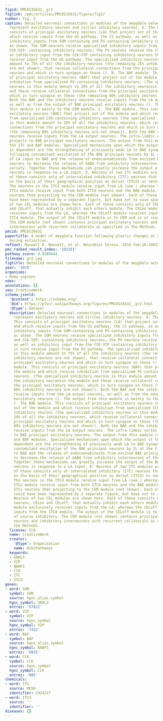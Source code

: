 ```yaml
---
figid: PMC6535631__gr2
figlink: /pmc/articles/PMC6535631/figure/fig2/
number: Fig. 2
caption: Detailed neuronal connections in modules of the amygdala network. Triangles
  represent excitatory neurons and circles inhibitory neurons. A. The LA module. This
  consists of principal excitatory neurons (LA) that project out of the module, and
  which receive inputs from the US pathway, the CS pathway, as well as specialized
  inhibitory inputs from SOM-containing and PV-containing inhibitory interneurons
  as shown. The SOM neurons receive specialized inhibitory inputs from both PV- and
  CCK-VIP- containing inhibitory neurons; the PV neurons receive the CS input as well
  as inhibitory input from the CCK-VIP containing inhibitory neurons that in turn
  receive input from the US pathway. The specialized inhibitory neurons in this module
  amount to 75% of all the inhibitory neurons (the remaining 25% inhibitory neurons
  are not shown), that receive collateral connections from the principal excitatory
  neurons and which in turn synapse on these (). B. The BAF module. This consists
  of principal excitatory neurons (BAF) that project out of the module and which receive
  inhibition from specialized PV-containing inhibitory neurons. (The specialized inhibitory
  neurons in this module amount to 20% of all the inhibitory neuronsin the module
  and these receive collateral connections from the principal excitatory neurons,
  which in turn synapse on these (the remaining 80% inhibitory neurons are not shown)).
  Both the BAF and the inhibitory neurons receive inputs from the LA output neurons,
  as well as from the output of BAE principal excitatory neurons (). The output from
  this module is mainly to the CEM module. C. The BAE module. This consists of principal
  excitatory neurons (BAE) that project out of the module and which receive inhibition
  from specialized CCK-containing inhibitory neurons (the specialized inhibitory neurons
  in this module amount to 20% of all the inhibitory neurons, which receive collateral
  connections from the principal excitatory neurons and which in turn synapse on these
  (the remaining 80% inhibitory neurons are not shown)). Both the BAE and the inhibitory
  neurons receive inputs from the LA output neurons. The infra-limbic cortex (IL)
  projects to BAE principal excitatory neurons. The output from this module is to
  the ITC and BAF modules. Specialized mechanisms upon which the output of this module
  is dependent are the strengthening of previously weak LA to BAE synapses by LTP
  following concomitant excitation of the BAE principal neurons by IL at the time
  of LA input to BAE and the release of endocannabinoids from excited BAE principal
  neurons to decrease the release of GABA from inhibitory interneurons of the CCK
  variety. Together these mechanisms can greatly increase the output of the BAE principal
  neurons in response to a LA input. D. Neurons of two ITC modules are shown. Each
  of these consists only of intercalated inhibitory (ITC) neurons that are distinguished
  on the basis of their geographical position as dorsal (ITCd) or ventral (ITCv).
  The neurons in the ITCd module receive input from LA (see ) whereas those in the
  ITCv module receive input from both ITCd neurons and the BAE module, with the ITCv
  neurons then projecting to the CEM module (not shown). Each of these modules could
  have been represented by a separate figure, but have not to save space E. Neurons
  of two CEL modules are shown here. Each of these consists only of CEL neurons, CELon
  and CELoff, that mutually inhibit each others module. The CELon module exclusively
  receives inputs from the LA, whereas the CELoff module receives inputs from the
  ITCd module. The output of the CELoff module is to CEM and is of course inhibitory.
  The CEM module (not shown) contains principal excitatory neurons and inhibitory
  interneurons with recurrent collaterals as specified in the Methods.
pmcid: PMC6535631
papertitle: A model of amygdala function following plastic changes at specific synapses
  during extinction.
reftext: Maxwell R. Bennett, et al. Neurobiol Stress. 2019 Feb;10:100159.
pmc_ranked_result_index: '182101'
pathway_score: 0.9389444
filename: gr2.jpg
figtitle: Detailed neuronal connections in modules of the amygdala network
year: '2019'
organisms:
- Homo sapiens
ndex: ''
annotations: []
seo: CreativeWork
schema-jsonld:
  '@context': https://schema.org/
  '@id': https://pfocr.wikipathways.org/figures/PMC6535631__gr2.html
  '@type': Dataset
  description: Detailed neuronal connections in modules of the amygdala network. Triangles
    represent excitatory neurons and circles inhibitory neurons. A. The LA module.
    This consists of principal excitatory neurons (LA) that project out of the module,
    and which receive inputs from the US pathway, the CS pathway, as well as specialized
    inhibitory inputs from SOM-containing and PV-containing inhibitory interneurons
    as shown. The SOM neurons receive specialized inhibitory inputs from both PV-
    and CCK-VIP- containing inhibitory neurons; the PV neurons receive the CS input
    as well as inhibitory input from the CCK-VIP containing inhibitory neurons that
    in turn receive input from the US pathway. The specialized inhibitory neurons
    in this module amount to 75% of all the inhibitory neurons (the remaining 25%
    inhibitory neurons are not shown), that receive collateral connections from the
    principal excitatory neurons and which in turn synapse on these (). B. The BAF
    module. This consists of principal excitatory neurons (BAF) that project out of
    the module and which receive inhibition from specialized PV-containing inhibitory
    neurons. (The specialized inhibitory neurons in this module amount to 20% of all
    the inhibitory neuronsin the module and these receive collateral connections from
    the principal excitatory neurons, which in turn synapse on these (the remaining
    80% inhibitory neurons are not shown)). Both the BAF and the inhibitory neurons
    receive inputs from the LA output neurons, as well as from the output of BAE principal
    excitatory neurons (). The output from this module is mainly to the CEM module.
    C. The BAE module. This consists of principal excitatory neurons (BAE) that project
    out of the module and which receive inhibition from specialized CCK-containing
    inhibitory neurons (the specialized inhibitory neurons in this module amount to
    20% of all the inhibitory neurons, which receive collateral connections from the
    principal excitatory neurons and which in turn synapse on these (the remaining
    80% inhibitory neurons are not shown)). Both the BAE and the inhibitory neurons
    receive inputs from the LA output neurons. The infra-limbic cortex (IL) projects
    to BAE principal excitatory neurons. The output from this module is to the ITC
    and BAF modules. Specialized mechanisms upon which the output of this module is
    dependent are the strengthening of previously weak LA to BAE synapses by LTP following
    concomitant excitation of the BAE principal neurons by IL at the time of LA input
    to BAE and the release of endocannabinoids from excited BAE principal neurons
    to decrease the release of GABA from inhibitory interneurons of the CCK variety.
    Together these mechanisms can greatly increase the output of the BAE principal
    neurons in response to a LA input. D. Neurons of two ITC modules are shown. Each
    of these consists only of intercalated inhibitory (ITC) neurons that are distinguished
    on the basis of their geographical position as dorsal (ITCd) or ventral (ITCv).
    The neurons in the ITCd module receive input from LA (see ) whereas those in the
    ITCv module receive input from both ITCd neurons and the BAE module, with the
    ITCv neurons then projecting to the CEM module (not shown). Each of these modules
    could have been represented by a separate figure, but have not to save space E.
    Neurons of two CEL modules are shown here. Each of these consists only of CEL
    neurons, CELon and CELoff, that mutually inhibit each others module. The CELon
    module exclusively receives inputs from the LA, whereas the CELoff module receives
    inputs from the ITCd module. The output of the CELoff module is to CEM and is
    of course inhibitory. The CEM module (not shown) contains principal excitatory
    neurons and inhibitory interneurons with recurrent collaterals as specified in
    the Methods.
  license: CC0
  name: CreativeWork
  creator:
    '@type': Organization
    name: WikiPathways
  keywords:
  - GRHL3
  - VIP
  - BANF1
  - CCK
  - ITC
  - ITCd
genes:
- word: SOM
  symbol: SOM
  source: hgnc_alias_symbol
  hgnc_symbol: GRHL3
  entrez: '57822'
- word: VIP
  symbol: VIP
  source: hgnc_symbol
  hgnc_symbol: VIP
  entrez: '7432'
- word: BAF
  symbol: BAF
  source: hgnc_alias_symbol
  hgnc_symbol: BANF1
  entrez: '8815'
- word: CCK-
  symbol: CCK
  source: hgnc_symbol
  hgnc_symbol: CCK
  entrez: '885'
chemicals:
- word: ITC
  source: MESH
  identifier: C024227
- word: ITCd
  source: ''
  identifier: ''
diseases: []
---
```

